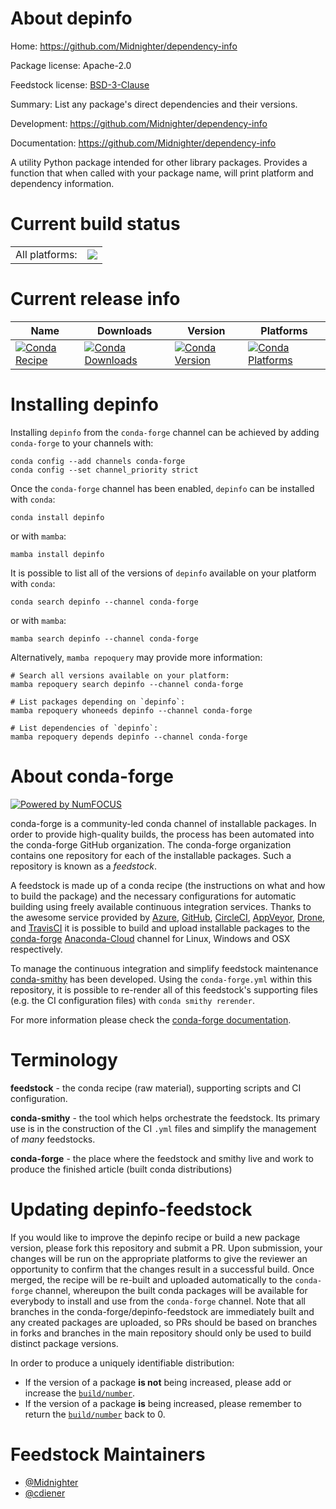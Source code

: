 About depinfo
=============

Home: https://github.com/Midnighter/dependency-info

Package license: Apache-2.0

Feedstock license: [BSD-3-Clause](https://github.com/conda-forge/depinfo-feedstock/blob/main/LICENSE.txt)

Summary: List any package's direct dependencies and their versions.

Development: https://github.com/Midnighter/dependency-info

Documentation: https://github.com/Midnighter/dependency-info

A utility Python package intended for other library packages. Provides a function that when called with your package name, will print platform and dependency information.


Current build status
====================


<table><tr><td>All platforms:</td>
    <td>
      <a href="https://dev.azure.com/conda-forge/feedstock-builds/_build/latest?definitionId=7313&branchName=main">
        <img src="https://dev.azure.com/conda-forge/feedstock-builds/_apis/build/status/depinfo-feedstock?branchName=main">
      </a>
    </td>
  </tr>
</table>

Current release info
====================

| Name | Downloads | Version | Platforms |
| --- | --- | --- | --- |
| [![Conda Recipe](https://img.shields.io/badge/recipe-depinfo-green.svg)](https://anaconda.org/conda-forge/depinfo) | [![Conda Downloads](https://img.shields.io/conda/dn/conda-forge/depinfo.svg)](https://anaconda.org/conda-forge/depinfo) | [![Conda Version](https://img.shields.io/conda/vn/conda-forge/depinfo.svg)](https://anaconda.org/conda-forge/depinfo) | [![Conda Platforms](https://img.shields.io/conda/pn/conda-forge/depinfo.svg)](https://anaconda.org/conda-forge/depinfo) |

Installing depinfo
==================

Installing `depinfo` from the `conda-forge` channel can be achieved by adding `conda-forge` to your channels with:

```
conda config --add channels conda-forge
conda config --set channel_priority strict
```

Once the `conda-forge` channel has been enabled, `depinfo` can be installed with `conda`:

```
conda install depinfo
```

or with `mamba`:

```
mamba install depinfo
```

It is possible to list all of the versions of `depinfo` available on your platform with `conda`:

```
conda search depinfo --channel conda-forge
```

or with `mamba`:

```
mamba search depinfo --channel conda-forge
```

Alternatively, `mamba repoquery` may provide more information:

```
# Search all versions available on your platform:
mamba repoquery search depinfo --channel conda-forge

# List packages depending on `depinfo`:
mamba repoquery whoneeds depinfo --channel conda-forge

# List dependencies of `depinfo`:
mamba repoquery depends depinfo --channel conda-forge
```


About conda-forge
=================

[![Powered by
NumFOCUS](https://img.shields.io/badge/powered%20by-NumFOCUS-orange.svg?style=flat&colorA=E1523D&colorB=007D8A)](https://numfocus.org)

conda-forge is a community-led conda channel of installable packages.
In order to provide high-quality builds, the process has been automated into the
conda-forge GitHub organization. The conda-forge organization contains one repository
for each of the installable packages. Such a repository is known as a *feedstock*.

A feedstock is made up of a conda recipe (the instructions on what and how to build
the package) and the necessary configurations for automatic building using freely
available continuous integration services. Thanks to the awesome service provided by
[Azure](https://azure.microsoft.com/en-us/services/devops/), [GitHub](https://github.com/),
[CircleCI](https://circleci.com/), [AppVeyor](https://www.appveyor.com/),
[Drone](https://cloud.drone.io/welcome), and [TravisCI](https://travis-ci.com/)
it is possible to build and upload installable packages to the
[conda-forge](https://anaconda.org/conda-forge) [Anaconda-Cloud](https://anaconda.org/)
channel for Linux, Windows and OSX respectively.

To manage the continuous integration and simplify feedstock maintenance
[conda-smithy](https://github.com/conda-forge/conda-smithy) has been developed.
Using the ``conda-forge.yml`` within this repository, it is possible to re-render all of
this feedstock's supporting files (e.g. the CI configuration files) with ``conda smithy rerender``.

For more information please check the [conda-forge documentation](https://conda-forge.org/docs/).

Terminology
===========

**feedstock** - the conda recipe (raw material), supporting scripts and CI configuration.

**conda-smithy** - the tool which helps orchestrate the feedstock.
                   Its primary use is in the construction of the CI ``.yml`` files
                   and simplify the management of *many* feedstocks.

**conda-forge** - the place where the feedstock and smithy live and work to
                  produce the finished article (built conda distributions)


Updating depinfo-feedstock
==========================

If you would like to improve the depinfo recipe or build a new
package version, please fork this repository and submit a PR. Upon submission,
your changes will be run on the appropriate platforms to give the reviewer an
opportunity to confirm that the changes result in a successful build. Once
merged, the recipe will be re-built and uploaded automatically to the
`conda-forge` channel, whereupon the built conda packages will be available for
everybody to install and use from the `conda-forge` channel.
Note that all branches in the conda-forge/depinfo-feedstock are
immediately built and any created packages are uploaded, so PRs should be based
on branches in forks and branches in the main repository should only be used to
build distinct package versions.

In order to produce a uniquely identifiable distribution:
 * If the version of a package **is not** being increased, please add or increase
   the [``build/number``](https://docs.conda.io/projects/conda-build/en/latest/resources/define-metadata.html#build-number-and-string).
 * If the version of a package **is** being increased, please remember to return
   the [``build/number``](https://docs.conda.io/projects/conda-build/en/latest/resources/define-metadata.html#build-number-and-string)
   back to 0.

Feedstock Maintainers
=====================

* [@Midnighter](https://github.com/Midnighter/)
* [@cdiener](https://github.com/cdiener/)

